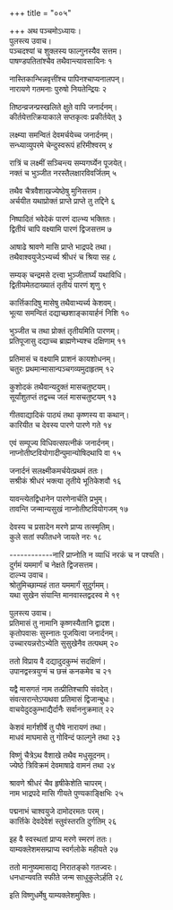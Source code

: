 +++
title = "००५"

+++
अथ पञ्चमोऽध्यायः।  
पुलस्त्य उवाच।  
पञ्चदश्यां च शुक्लस्य फाल्गुनस्यैव सत्तम।  
पाषण्डपतितांश्चैव तथैवान्त्यावसायिनः १

नास्तिकान्भिन्नवृत्तींश्च पापिनश्चाप्यनालपन्।  
नारायणे गतमनाः पुरुषो नियतेन्द्रियः २

तिष्ठन्व्रजन्प्रस्खलिते क्षुते वापि जनार्दनम्।  
कीर्तयेत्तत्क्रियाकाले सप्तकृत्वः प्रकीर्तयेत् ३

लक्ष्म्या समन्वितं देवमर्चयेच्च जनार्दनम्।  
सन्ध्याव्युपरमे चेन्दुस्वरूपं हरिमीश्वरम् ४

रात्रिं च लक्ष्मीं सञ्चिन्त्य सम्यगर्घ्येन पूजयेत्।  
नक्तं च भुञ्जीत नरस्तैलक्षारविवर्जितम् ५

तथैव चैत्रवैशाखज्येष्ठेषु मुनिसत्तम।  
अर्चयीत यथाप्रोक्तं प्राप्ते प्राप्ते तु तद्दिने ६

निष्पादितं भवेदेकं पारणं दाल्भ्य भक्तितः।  
द्वितीयं चापि वक्ष्यामि पारणं द्विजसत्तम ७

आषाढे श्रावणे मासि प्राप्ते भाद्रपदे तथा।  
तथैवाश्वयुजेऽभ्यर्च्य श्रीधरं च श्रिया सह ८

सम्यक् चन्द्रमसे दत्त्वा भुञ्जीतार्घ्यं यथाविधि।  
द्वितीयमेतदाख्यातं तृतीयं पारणं शृणु ९

कार्त्तिकादिषु मासेषु तथैवाभ्यर्च्य केशवम्।  
भूत्या समन्वितं दद्याच्छशाङ्कायार्हनं निशि १०

भुञ्जीत च तथा प्रोक्तं तृतीयमिति पारणम्।  
प्रतिपूजासु दद्याच्च ब्राह्मणेभ्यश्च दक्षिणाम् ११

प्रतिमासं च वक्ष्यामि प्राशनं कायशोधनम्।  
चतुरः प्रथमान्मासान्पञ्चगव्यमुदाहृतम् १२

कुशोदकं तथैवान्यदुक्तं मासचतुष्टयम्।  
सूर्यांशुतप्तं तद्वच्च जलं मासचतुष्टयम् १३

गीतवाद्यादिकं पाठ्यं तथा कृष्णस्य वा कथान्।  
कारियीत च देवस्य पारणे पारणे गते १४

एवं सम्पूज्य विधिवत्सपत्नीकं जनार्दनम्।  
नाप्नोतीष्टवियोगादीन्पुमान्योषिदथापि वा १५

जनार्दनं सलक्ष्मीकमर्चयेत्प्रथमं ततः।  
सश्रीकं श्रीधरं भक्त्या तृतीये भूतिकेशवौ १६

यावन्त्येतद्विधानेन पारणेनार्चति प्रभुम्।  
तावन्ति जन्मान्यसुखं नाप्नोतीष्टवियोगजम् १७

देवस्य च प्रसादेन मरणे प्राप्य तत्स्मृतिम्।  
कुले सतां स्फीतधने जायते नरः १८

\------------नारिं प्राप्नोति न व्याधिं नरकं च न पश्यति।  
दुर्गमं यममार्गं च नेक्षते द्विजसत्तम।  
दाल्भ्य उवाच।  
श्रोतुमिच्छाम्यहं तात यममार्गं सुदुर्गमम्।  
यथा सुखेन संयान्ति मानवास्तद्वदस्व मे १९

पुलस्त्य उवाच।  
प्रतिमासं तु नामानि कृष्णस्यैतानि द्वादश।  
कृतोपवासः सुस्नातः पूजयित्वा जनार्दनम्।  
उच्चारयन्नरोऽभ्येति सुसुखेनैव तत्पथम् २०

ततो विप्राय वै दद्यादुदकुम्भं सदक्षिणं।  
उपानद्वस्त्रयुग्मं च छत्त्रं कनकमेव च २१

यद्वै मासगतं नाम तत्प्रीतिश्चापि संवदेत्।  
संवत्सरान्तेऽप्यथवा प्रतिमासं द्विजान्बुधः।  
वाचयेदुदकुम्भाद्यैर्दानैः सर्वाननुक्रमात् २२

केशवं मार्गशीर्षे तु पौषे नारायणं तथा।  
माधवं माघमासे तु गोविन्दं फाल्गुने तथा २३

विष्णुं चैत्रेऽथ वैशाखे तथैव मधुसूदनम्।  
ज्येष्ठे त्रिविक्रमं देवमाषाढे वामनं तथा २४

श्रावणे श्रीधरं चैव हृषीकेशेति चापरम्।  
नाम भाद्रपदे मासि गीयते पुण्यकाङ्क्षिभिः २५

पद्मनाभं चाश्वयुजे दामोदरमतः परम्।  
कार्त्तिके देवदेवेशं स्तुवंस्तरति दुर्गतिम् २६

इह वै स्वस्थतां प्राप्य मरणे स्मरणं ततः।  
याम्यक्लेशमसम्प्राप्य स्वर्गलोके महीयते २७

ततो मानुष्यमासाद्य निरातङ्को गतज्वरः।  
धनधान्यवति स्फीते जन्म साधुकुलेऽर्हति २८

इति विष्णुधर्मेषु याम्यक्लेशमुक्तिः।  
